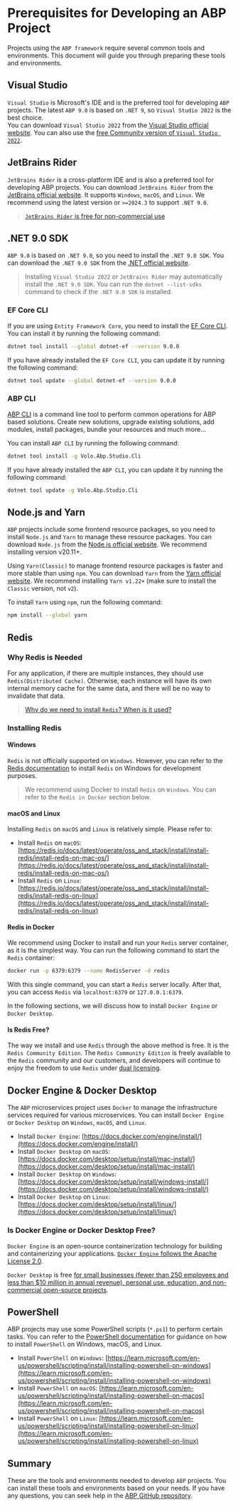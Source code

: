 # Prerequisites for Developing an ABP Project

Projects using the `ABP framework` require several common tools and environments. This document will guide you through preparing these tools and environments.

## Visual Studio

`Visual Studio` is Microsoft's IDE and is the preferred tool for developing `ABP` projects. The latest `ABP 9.0` is based on `.NET 9`, so `Visual Studio 2022` is the best choice.  
You can download `Visual Studio 2022` from the [Visual Studio official website](https://visualstudio.microsoft.com/). You can also use the [free Community version of `Visual Studio 2022`](https://visualstudio.microsoft.com/free-developer-offers/).

## JetBrains Rider

`JetBrains Rider` is a cross-platform IDE and is also a preferred tool for developing ABP projects. You can download `JetBrains Rider` from the [JetBrains official website](https://www.jetbrains.com/rider/download). It supports `Windows`, `macOS`, and `Linux`. We recommend using the latest version or `>=2024.3` to support `.NET 9.0`.

> [`JetBrains Rider` is free for non-commercial use](https://blog.jetbrains.com/blog/2024/10/24/webstorm-and-rider-are-now-free-for-non-commercial-use/)

## .NET 9.0 SDK

`ABP 9.0` is based on `.NET 9.0`, so you need to install the `.NET 9.0 SDK`. You can download the `.NET 9.0 SDK` from the [.NET official website](https://dotnet.microsoft.com/en-us/download/dotnet/9.0).

> Installing `Visual Studio 2022` or `JetBrains Rider` may automatically install the `.NET 9.0 SDK`. You can run the `dotnet --list-sdks` command to check if the `.NET 9.0 SDK` is installed.

### EF Core CLI

If you are using `Entity Framework Core`, you need to install the [EF Core CLI](https://learn.microsoft.com/en-us/ef/core/cli/dotnet). You can install it by running the following command:

```bash
dotnet tool install --global dotnet-ef --version 9.0.0
```

If you have already installed the `EF Core CLI`, you can update it by running the following command:

```bash
dotnet tool update --global dotnet-ef --version 9.0.0
```

### ABP CLI

[ABP CLI](https://abp.io/cli) is a command line tool to perform common operations for ABP based solutions. Create new solutions, upgrade existing solutions, add modules, install packages, bundle your resources and much more…

You can install `ABP CLI` by running the following command:

```bash
dotnet tool install -g Volo.Abp.Studio.Cli
```

If you have already installed the `ABP CLI`, you can update it by running the following command:

```bash
dotnet tool update -g Volo.Abp.Studio.Cli
```

## Node.js and Yarn

`ABP` projects include some frontend resource packages, so you need to install `Node.js` and `Yarn` to manage these resource packages. You can download `Node.js` from the [Node.js official website](https://nodejs.org/). We recommend installing version v20.11+.

Using `Yarn(Classic)` to manage frontend resource packages is faster and more stable than using `npm`. You can download `Yarn` from the [Yarn official website](https://classic.yarnpkg.com/en/docs/install). We recommend installing `Yarn v1.22+` (make sure to install the `Classic` version, not `v2`).

To install `Yarn` using `npm`, run the following command:

```bash
npm install --global yarn
```

## Redis

### Why Redis is Needed

For any application, if there are multiple instances, they should use `Redis(Distributed Cache)`. Otherwise, each instance will have its own internal memory cache for the same data, and there will be no way to invalidate that data.

> [Why do we need to install `Redis`? When is it used?](https://abp.io/support/questions/6344/Why-do-we-need-to-install-Redis-When-is-it-used-Why-Redis-is-needed#answer-3a0f798f-8034-8ac8-c819-2103080bec13)

### Installing Redis

#### Windows

`Redis` is not officially supported on `Windows`. However, you can refer to the [Redis documentation](https://redis.io/docs/latest/operate/oss_and_stack/install/install-redis/install-redis-on-windows/) to install `Redis` on Windows for development purposes.

> We recommend using Docker to install `Redis` on `Windows`. You can refer to the `Redis in Docker` section below.

#### macOS and Linux

Installing `Redis` on `macOS` and `Linux` is relatively simple. Please refer to:

* Install `Redis` on `macOS`: [https://redis.io/docs/latest/operate/oss_and_stack/install/install-redis/install-redis-on-mac-os/](https://redis.io/docs/latest/operate/oss_and_stack/install/install-redis/install-redis-on-mac-os/)
* Install `Redis` on `Linux`: [https://redis.io/docs/latest/operate/oss_and_stack/install/install-redis/install-redis-on-linux](https://redis.io/docs/latest/operate/oss_and_stack/install/install-redis/install-redis-on-linux)

#### Redis in Docker

We recommend using Docker to install and run your `Redis` server container, as it is the simplest way. You can run the following command to start the `Redis` container:

```bash
docker run -p 6379:6379 --name RedisServer -d redis
```

With this single command, you can start a `Redis` server locally. After that, you can access `Redis` via `localhost:6379` or `127.0.0.1:6379`.

In the following sections, we will discuss how to install `Docker Engine` or `Docker Desktop`.

#### Is Redis Free?

The way we install and use `Redis` through the above method is free. It is the `Redis Community Edition`. The `Redis Community Edition` is freely available to the `Redis` community and our customers, and developers will continue to enjoy the freedom to use `Redis` under [dual licensing](https://redis.io/blog/announcing-redis-community-edition-and-redis-stack-74/).

## Docker Engine & Docker Desktop

The `ABP` microservices project uses `Docker` to manage the infrastructure services required for various microservices. You can install `Docker Engine` or `Docker Desktop` on `Windows`, `macOS`, and `Linux`.

* Install `Docker Engine`: [https://docs.docker.com/engine/install/](https://docs.docker.com/engine/install/)
* Install `Docker Desktop` on `macOS`: [https://docs.docker.com/desktop/setup/install/mac-install/](https://docs.docker.com/desktop/setup/install/mac-install/)
* Install `Docker Desktop` on `Windows`: [https://docs.docker.com/desktop/setup/install/windows-install/](https://docs.docker.com/desktop/setup/install/windows-install/)
* Install `Docker Desktop` on `Linux`: [https://docs.docker.com/desktop/setup/install/linux/](https://docs.docker.com/desktop/setup/install/linux/)

### Is Docker Engine or Docker Desktop Free?

`Docker Engine` is an open-source containerization technology for building and containerizing your applications. [`Docker Engine` follows the Apache License 2.0](https://docs.docker.com/engine/#licensing).

`Docker Desktop` is free [for small businesses (fewer than 250 employees and less than $10 million in annual revenue), personal use, education, and non-commercial open-source projects](https://docs.docker.com/subscription/desktop-license/).

## PowerShell

ABP projects may use some PowerShell scripts (`*.ps1`) to perform certain tasks. You can refer to the [PowerShell documentation](https://learn.microsoft.com/en-us/powershell/scripting/install/installing-powershell) for guidance on how to install `PowerShell` on Windows, macOS, and Linux.

* Install `PowerShell` on `Windows`: [https://learn.microsoft.com/en-us/powershell/scripting/install/installing-powershell-on-windows](https://learn.microsoft.com/en-us/powershell/scripting/install/installing-powershell-on-windows)
* Install `PowerShell` on `macOS`: [https://learn.microsoft.com/en-us/powershell/scripting/install/installing-powershell-on-macos](https://learn.microsoft.com/en-us/powershell/scripting/install/installing-powershell-on-macos)
* Install `PowerShell` on `Linux`: [https://learn.microsoft.com/en-us/powershell/scripting/install/installing-powershell-on-linux](https://learn.microsoft.com/en-us/powershell/scripting/install/installing-powershell-on-linux)

## Summary

These are the tools and environments needed to develop `ABP` projects. You can install these tools and environments based on your needs. If you have any questions, you can seek help in the [ABP GitHub repository](https://github.com/abpframework/abp).
